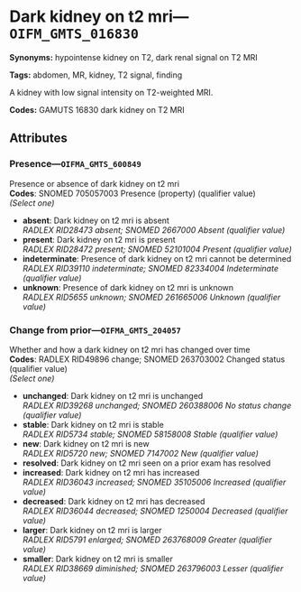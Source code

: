 # Dark kidney on t2 mri—`OIFM_GMTS_016830`

**Synonyms:** hypointense kidney on T2, dark renal signal on T2 MRI

**Tags:** abdomen, MR, kidney, T2 signal, finding

A kidney with low signal intensity on T2-weighted MRI.

**Codes:** GAMUTS 16830 dark kidney on T2 MRI

## Attributes

### Presence—`OIFMA_GMTS_600849`

Presence or absence of dark kidney on t2 mri  
**Codes**: SNOMED 705057003 Presence (property) (qualifier value)  
*(Select one)*

- **absent**: Dark kidney on t2 mri is absent  
_RADLEX RID28473 absent; SNOMED 2667000 Absent (qualifier value)_
- **present**: Dark kidney on t2 mri is present  
_RADLEX RID28472 present; SNOMED 52101004 Present (qualifier value)_
- **indeterminate**: Presence of dark kidney on t2 mri cannot be determined  
_RADLEX RID39110 indeterminate; SNOMED 82334004 Indeterminate (qualifier value)_
- **unknown**: Presence of dark kidney on t2 mri is unknown  
_RADLEX RID5655 unknown; SNOMED 261665006 Unknown (qualifier value)_

### Change from prior—`OIFMA_GMTS_204057`

Whether and how a dark kidney on t2 mri has changed over time  
**Codes**: RADLEX RID49896 change; SNOMED 263703002 Changed status (qualifier value)  
*(Select one)*

- **unchanged**: Dark kidney on t2 mri is unchanged  
_RADLEX RID39268 unchanged; SNOMED 260388006 No status change (qualifier value)_
- **stable**: Dark kidney on t2 mri is stable  
_RADLEX RID5734 stable; SNOMED 58158008 Stable (qualifier value)_
- **new**: Dark kidney on t2 mri is new  
_RADLEX RID5720 new; SNOMED 7147002 New (qualifier value)_
- **resolved**: Dark kidney on t2 mri seen on a prior exam has resolved  
- **increased**: Dark kidney on t2 mri has increased  
_RADLEX RID36043 increased; SNOMED 35105006 Increased (qualifier value)_
- **decreased**: Dark kidney on t2 mri has decreased  
_RADLEX RID36044 decreased; SNOMED 1250004 Decreased (qualifier value)_
- **larger**: Dark kidney on t2 mri is larger  
_RADLEX RID5791 enlarged; SNOMED 263768009 Greater (qualifier value)_
- **smaller**: Dark kidney on t2 mri is smaller  
_RADLEX RID38669 diminished; SNOMED 263796003 Lesser (qualifier value)_